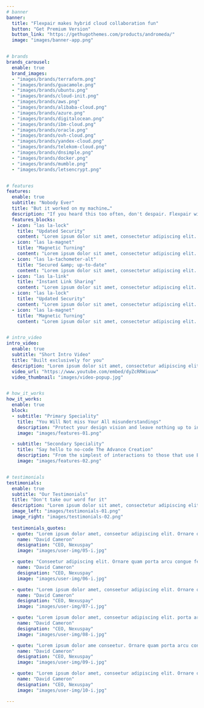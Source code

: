 ```yaml
---
# banner
banner:
  title: "Flexpair makes hybrid cloud collaboration fun"
  button: "Get Premium Version"
  button_link: "https://gethugothemes.com/products/andromeda/"
  image: "images/banner-app.png"


# brands
brands_carousel:
  enable: true
  brand_images:
  - "images/brands/terraform.png"
  - "images/brands/guacamole.png"
  - "images/brands/ubuntu.png"
  - "images/brands/cloud-init.png"
  - "images/brands/aws.png"
  - "images/brands/alibaba-cloud.png"
  - "images/brands/azure.png"
  - "images/brands/digitalocean.png"
  - "images/brands/ibm-cloud.png"
  - "images/brands/oracle.png"
  - "images/brands/ovh-cloud.png"
  - "images/brands/yandex-cloud.png"
  - "images/brands/telekom-cloud.png"
  - "images/brands/dnsimple.png"
  - "images/brands/docker.png"
  - "images/brands/mumble.png"
  - "images/brands/letsencrypt.png"


# features
features:
  enable: true
  subtitle: "Nobody Ever"
  title: "But it worked on my machine…"
  description: "If you heard this too often, don't despair. Flexpair with your distributed team in an infrastructure-as-code staging environment.</br> Replicate it at the push of a button for each new feature branch including all software packages that your project depends on.</br> With audio conferencing and mouse sharing built right into this collaborative cloud desktop, task handovers as well as review sessions have never been that interactive and resource effective.</br> Simply scale up and down as needed—across all major cloud providers."
  features_blocks:
  - icon: "las la-lock"
    title: "Updated Security"
    content: "Lorem ipsum dolor sit amet, consectetur adipiscing elit. Neque enim id diam ornare volutpat in sagitis, aliquet. Arcu cursus"
  - icon: "las la-magnet"
    title: "Magnetic Turning"
    content: "Lorem ipsum dolor sit amet, consectetur adipiscing elit. Neque enim id diam ornare volutpat in sagitis, aliquet. Arcu cursus"
  - icon: "las la-tachometer-alt"
    title: "Secured &amp; up-to-date"
    content: "Lorem ipsum dolor sit amet, consectetur adipiscing elit. Neque enim id diam ornare volutpat in sagitis, aliquet. Arcu cursus"
  - icon: "las la-link"
    title: "Instant Link Sharing"
    content: "Lorem ipsum dolor sit amet, consectetur adipiscing elit. Neque enim id diam ornare volutpat in sagitis, aliquet. Arcu cursus"
  - icon: "las la-lock"
    title: "Updated Security"
    content: "Lorem ipsum dolor sit amet, consectetur adipiscing elit. Neque enim id diam ornare volutpat in sagitis, aliquet. Arcu cursus"
  - icon: "las la-magnet"
    title: "Magnetic Turning"
    content: "Lorem ipsum dolor sit amet, consectetur adipiscing elit. Neque enim id diam ornare volutpat in sagitis, aliquet. Arcu cursus"


# intro_video
intro_video:   
  enable: true
  subtitle: "Short Intro Video"
  title: "Built exclusively for you"
  description: "Lorem ipsum dolor sit amet, consectetur adipiscing elit. Morbi egestas <br> Werat viverra id et aliquet. vulputate egestas sollicitudin."
  video_url: "https://www.youtube.com/embed/dyZcRRWiuuw"
  video_thumbnail: "images/video-popup.jpg"


# how_it_works
how_it_works:   
  enable: true
  block:
  - subtitle: "Primary Speciality"
    title: "You Will Not miss Your All misunderstandings"
    description: "Protect your design vision and leave nothing up to interpretation with interaction recipes. Quickly share and access all your team members interactions by using libraries, ensuring consistency throughout the."
    image: "images/features-01.png"

  - subtitle: "Secondary Speciality"
    title: "Say hello to no-code The Advance Creation"
    description: "From the simplest of interactions to those that use Excel-gradeing formulas, ProtoPie can handle them all. Make mind-blowing of New interactions everyday without ever having to write any new code."
    image: "images/features-02.png"


# testimonials
testimonials:   
  enable: true
  subtitle: "Our Testimonials"
  title: "Don't take our word for it"
  description: "Lorem ipsum dolor sit amet, consectetur adipiscing elit. Morbi egestas <br> Werat viverra id et aliquet. vulputate egestas sollicitudin."
  image_left: "images/testimonials-01.png"
  image_right: "images/testimonials-02.png"
  
  testimonials_quotes:
  - quote: "Lorem ipsum dolor amet, conseetur adipiscing elit. Ornare quam porta arcu congue felis volutpat. Vitae lectudbfs dolor faucibus"
    name: "David Cameron"
    designation: "CEO, Nexuspay"
    image: "images/user-img/05-i.jpg"

  - quote: "Conseetur adipiscing elit. Ornare quam porta arcu congue felis volutpat. Vitae lectudbfs pellentesque vitae dolor faucibus"
    name: "David Cameron"
    designation: "CEO, Nexuspay"
    image: "images/user-img/06-i.jpg"

  - quote: "Lorem ipsum dolor amet, conseetur adipiscing elit. Ornare quam porta arcu congue felis volutpat. Vitae lectudbfs pellentesque vitae dolor"
    name: "David Cameron"
    designation: "CEO, Nexuspay"
    image: "images/user-img/07-i.jpg"

  - quote: "Lorem ipsum dolor amet, conseetur adipiscing elit. porta arcu congue felis volutpat. Vitae lectudbfs pellentesque vitae dolor faucibus"
    name: "David Cameron"
    designation: "CEO, Nexuspay"
    image: "images/user-img/08-i.jpg"

  - quote: "Lorem ipsum dolor ame conseetur. Ornare quam porta arcu congue felis volutpat. Vitae lectudbfs pellentesque vitae dolor faucibus"
    name: "David Cameron"
    designation: "CEO, Nexuspay"
    image: "images/user-img/09-i.jpg"

  - quote: "Lorem ipsum dolor amet, conseetur adipiscing elit. Ornare quam porta arcu congue lectudbfs pellentesque vitae dolor faucibus"
    name: "David Cameron"
    designation: "CEO, Nexuspay"
    image: "images/user-img/10-i.jpg"

---
```

